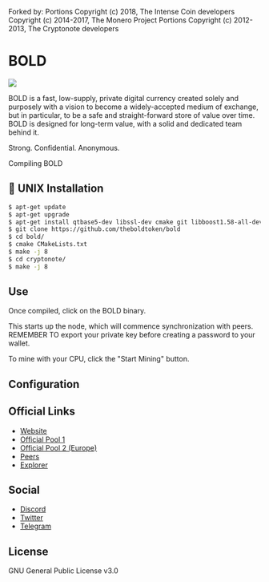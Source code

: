 Forked by:
Portions Copyright (c) 2018, The Intense Coin developers 
Copyright (c) 2014-2017, The Monero Project Portions 
Copyright (c) 2012-2013, The Cryptonote developers

# BOLD

<img src="https://www.boldprivate.network/ann_images/btctalksplash.png">

BOLD is a fast, low-supply, private digital currency created solely and purposely with a vision to become a widely-accepted medium of exchange, but in particular, to be a safe and straight-forward store of value over time. BOLD is designed for long-term value, with a solid and dedicated team behind it.

Strong. Confidential. Anonymous.

Compiling BOLD


## 💾 UNIX Installation


```bash
$ apt-get update
$ apt-get upgrade
$ apt-get install qtbase5-dev libssl-dev cmake git libboost1.58-all-dev build-essential g++
$ git clone https://github.com/theboldtoken/bold
$ cd bold/
$ cmake CMakeLists.txt
$ make -j 8
$ cd cryptonote/
$ make -j 8
```

## Use

Once compiled, click on the BOLD binary.

This starts up the node, which will commence synchronization with peers. REMEMBER TO export your private key before creating a password to your wallet.

To mine with your CPU, click the "Start Mining" button.

## Configuration


## Official Links
* [Website](https://www.boldprivate.network/)
* [Official Pool 1](http://pool.boldprivate.network)
* [Official Pool 2 (Europe)](http://eupool.boldprivate.network)
* [Peers](http://peers.boldprivate.network)
* [Explorer](http://explorer.boldprivate.network)

## Social
* [Discord](https://discord.gg/fTxRb6t)
* [Twitter](https://twitter.com/boldprivate)
* [Telegram](https://t.me/joinchat/DEB2t0zxzzDgRHMw6-Ngpg)

## License
GNU General Public License v3.0
